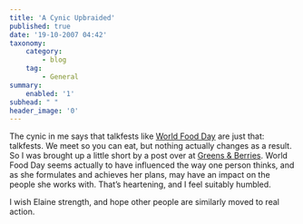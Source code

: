 ```yaml
---
title: 'A Cynic Upbraided'
published: true
date: '19-10-2007 04:42'
taxonomy:
    category:
        - blog
    tag:
        - General
summary:
    enabled: '1'
subhead: " "
header_image: '0'
---
```


The cynic in me says that talkfests like [World Food Day](https://www.fao.org/righttofood/index_en.htm) are just that: talkfests. We meet so you can eat, but nothing actually changes as a result. So I was brought up a little short by a post over at [Greens & Berries](http://greensandberries.squarespace.com/greens-and-berries/2007/10/18/world-food-day-2007-the-right-to-food.html). World Food Day seems actually to have influenced the way one person thinks, and as she formulates and achieves her plans, may have an impact on the people she works with. That’s heartening, and I feel suitably humbled.

I wish Elaine strength, and hope other people are similarly moved to real action.
